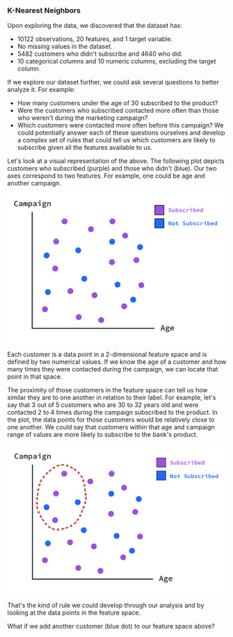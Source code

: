### K-Nearest Neighbors

Upon exploring the data, we discovered that the dataset has:

- 10122 observations, 20 features, and 1 target variable.
- No missing values in the dataset.
- 5482 customers who didn't subscribe and 4640 who did.
- 10 categorical columns and 10 numeric columns, excluding the target column.

If we explore our dataset further, we could ask several questions to better analyze it. For example:

- How many customers under the age of 30 subscribed to the product?
- Were the customers who subscribed contacted more often than those who weren't during the marketing campaign?
- Which customers were contacted more often before this campaign?
We could potentially answer each of these questions ourselves and develop a complex set of rules that could tell us which customers are likely to subscribe given all the features available to us.

Let's look at a visual representation of the above. The following plot depicts customers who subscribed (purple) and those who didn't (blue). Our two axes correspond to two features. For example, one could be age and another campaign.

![K-Nearest Neighbors](../images/2.1-m737.svg)

Each customer is a data point in a 2-dimensional feature space and is defined by two numerical values. If we know the age of a customer and how many times they were contacted during the campaign, we can locate that point in that space.

The proximity of those customers in the feature space can tell us how similar they are to one another in relation to their label. For example, let's say that 3 out of 5 customers who are 30 to 32 years old and were contacted 2 to 4 times during the campaign subscribed to the product. In the plot, the data points for those customers would be relatively close to one another. We could say that customers within that age and campaign range of values are more likely to subscribe to the bank's product.

![K-Nearest Neighbors](../images/2.2-m737.svg)

That's the kind of rule we could develop through our analysis and by looking at the data points in the feature space.


What if we add another customer (blue dot) to our feature space above?